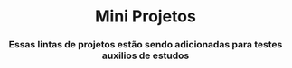 <h1 align=center>Mini Projetos</h1>


<p>
<h3 align=center>
Essas lintas de projetos estão sendo adicionadas para testes auxilios de estudos
</h3>
</p>
